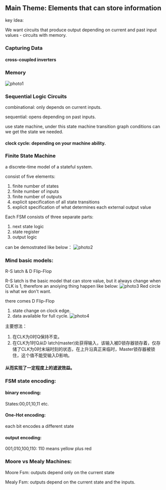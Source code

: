 ## Main Theme: Elements that can store information
key Idea:

We want circuits that produce output depending on current and past input values - circuits with memory.

### Capturing Data
#### cross-coupled inverters

### Memory
![photo1](https://gitee.com/song-linke/photos/raw/master/Screenshot%202022-01-26%20213801.png)
### Sequential Logic Circuits
combinational: only depends on current inputs.

sequential: opens depending on past inputs.

use state machine, under this state machine transition graph conditions can we get the state we needed.

#### clock cycle: depending on your machine ability.
### Finite State Machine
a discrete-time model of a stateful system.

consist of five elements:
1. finite number of states
2. finite number of inputs
3. finite number of outputs
4. explicit specification of all state transitions
5. explicit specification of what determines each external output value

Each FSM consists of three separate parts:
1. next state logic
2. state register
3. output logic

can be demostrated like below：
![photo2](https://gitee.com/song-linke/photos/raw/master/Screenshot%202022-01-26%20223402.png)

### Mind basic models:
R-S latch & D Flip-Flop

R-S latch is the basic model that can store value, but it always change when CLK is 1, therefore an anoiying thing happen like below:
![photo3](https://gitee.com/song-linke/photos/raw/master/Screenshot%202022-01-26%20225106.png)
Red circle is what we don't want.

there comes D Flip-Flop
1. state change on clock edge.
2. data available for full cycle.
![photo4](https://gitee.com/song-linke/photos/raw/master/Screenshot%202022-01-26%20225730.png)

主要想法：
1. 在CLK为0时Q保持不变。
2. 在CLK为1时Q从D latch(master)处获得输入，该输入被D锁存器锁存着，仅存储了CLK为0时末端时刻的状态，在上升沿真正来临时，Master锁存器被锁住，这个值不能受输入D影响。
#### 从而实现了一定程度上的滤波效益。

### FSM state encoding:
#### binary encoding:
States:00,01,10,11 etc.
#### One-Hot encoding:
each bit encodes a different state
#### output encoding:
001,010,100,110: 110 means yellow plus red

### Moore vs Mealy Machines:
Moore Fsm: outputs depend only on the current state

Mealy Fsm: outputs depend on the current state and the inputs.


